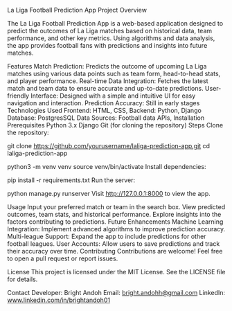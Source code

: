 La Liga Football Prediction App
Project Overview

The La Liga Football Prediction App is a web-based application designed to predict the outcomes of La Liga matches based on historical data, team performance, and other key metrics. Using algorithms and data analysis, the app provides football fans with predictions and insights into future matches.

Features
Match Prediction: Predicts the outcome of upcoming La Liga matches using various data points such as team form, head-to-head stats, and player performance.
Real-time Data Integration: Fetches the latest match and team data to ensure accurate and up-to-date predictions.
User-friendly Interface: Designed with a simple and intuitive UI for easy navigation and interaction.
Prediction Accuracy: Still in early stages
Technologies Used
Frontend: HTML, CSS, 
Backend: Python, Django
Database: PostgresSQL
Data Sources: Football data APIs, 
Installation
Prerequisites
Python 3.x
Django
Git (for cloning the repository)
Steps
Clone the repository:

git clone https://github.com/yourusername/laliga-prediction-app.git
cd laliga-prediction-app

python3 -m venv venv
source venv/bin/activate
Install dependencies:

pip install -r requirements.txt
Run the server:

python manage.py runserver
Visit http://127.0.0.1:8000 to view the app.

Usage
Input your preferred match or team in the search box.
View predicted outcomes, team stats, and historical performance.
Explore insights into the factors contributing to predictions.
Future Enhancements
Machine Learning Integration: Implement advanced algorithms to improve prediction accuracy.
Multi-league Support: Expand the app to include predictions for other football leagues.
User Accounts: Allow users to save predictions and track their accuracy over time.
Contributing
Contributions are welcome! Feel free to open a pull request or report issues.

License
This project is licensed under the MIT License. See the LICENSE file for details.

Contact
Developer: Bright Andoh
Email: bright.andohh@gmail.com
LinkedIn: www.linkedin.com/in/brightandoh01
